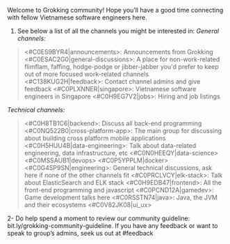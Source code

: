Welcome to Grokking community! Hope you’ll have a good time connecting with fellow Vietnamese software engineers here.

1. See below a list of all the channels you might be interested in:
*General channels:*
><#C0ES9BYR4|announcements>: Announcements from Grokking
><#C0ESAC2G0|general-discussions>: A place for non-work-related flimflam, faffing, hodge-podge or jibber-jabber you'd prefer to keep out of more focused work-related channels
><#C138KUG2H|feedback>: Contact channel admins and give feedback
><#C0PLXNNER|singapore>: Vietnamese software engineers in Singapore
><#C0H9EG7V2|jobs>: Hiring and job listings

*Technical channels:*
><#C0H8TB1C6|backend>: Discuss all back-end programming
><#C0NQ522B0|cross-platform-app>: The main group for discussing about building cross platform mobile applications
><#C0H5HUU4B|data-engineering>: Talk about data-related engineering, data infrastructure, etc
><#C0N0HEEQY|data-science>
><#C0MSSAUB1|devops>
><#C0P5YPPLM|docker>
><#C0G4SP9SN|engineering>: General technical discussions, ask here if none of the other channels fit
><#C0PRCLVCY|elk-stack>: Talk about ElasticSearch and ELK stack
><#C0H9EDB47|frontend>: All the front-end programming and javascript
><#C0PCND12A|gamedev>: Game development talks here
><#C0RSSTN74|java>: Java, the JVM and their ecosystems
><#C0V82JK08|ui_ux>


2- Do help spend a moment to review our community guideline: bit.ly/grokking-community-guideline. If you have any feedback or want to speak to group’s admins, seek us out at #feedback
